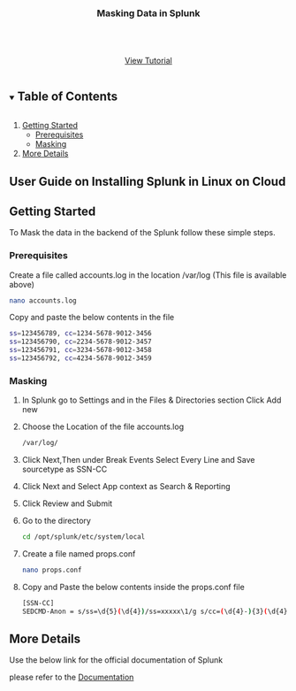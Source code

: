 


<p align="center">
  <h3 align="center">Masking Data in Splunk</h3>

  <p align="center">
    <br />
    <br />
    <br />
    <a href="">View Tutorial</a>
  </p>
</p>



<!-- TABLE OF CONTENTS -->
<details open="open">
  <summary><h2 style="display: inline-block">Table of Contents</h2></summary>
  <ol>
    <li>
      <a href="#getting-started">Getting Started</a>
      <ul>
        <li><a href="#prerequisites">Prerequisites</a></li>
        <li><a href="#Masking">Masking</a></li>
      </ul>
    </li>
    <li><a href="#More Details">More Details</a></li>
  </ol>
</details>



<!-- ABOUT THE PROJECT -->
## User Guide on Installing Splunk in Linux on Cloud





<!-- GETTING STARTED -->
## Getting Started

To Mask the data in the backend of the Splunk follow these simple steps.

### Prerequisites

 Create a file called accounts.log in the location /var/log (This file is available above)
  ```sh
  nano accounts.log
  ```
  
  Copy and paste the below contents in the file
   ```sh
  ss=123456789, cc=1234-5678-9012-3456
  ss=123456790, cc=2234-5678-9012-3457
  ss=123456791, cc=3234-5678-9012-3458
  ss=123456792, cc=4234-5678-9012-3459
  ```

### Masking

1. In Splunk go to Settings and in the Files & Directories section Click Add new 
 
2. Choose the Location of the file accounts.log
   ```sh
   /var/log/
   ```
3. Click Next,Then under Break Events Select Every Line and Save sourcetype as SSN-CC 
 
4. Click Next and Select App context as Search & Reporting
   
5. Click Review and Submit

6. Go to the directory
   ```sh
   cd /opt/splunk/etc/system/local
   ```
   
7. Create a file named props.conf
   ```sh
   nano props.conf
   ```

8. Copy and Paste the below contents inside the props.conf file
   ```sh
   [SSN-CC]
   SEDCMD-Anon = s/ss=\d{5}(\d{4})/ss=xxxxx\1/g s/cc=(\d{4}-){3}(\d{4})/cc=xxxx-xxxx-xxxx-\2/g
   ```

<!-- USAGE EXAMPLES -->
## More Details

Use the below link for the official documentation of Splunk

 please refer to the [Documentation](https://docs.splunk.com/Documentation/Splunk/8.2.2/Data/Anonymizedata)





